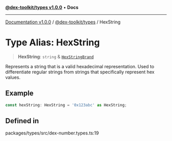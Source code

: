 [**@dex-toolkit/types v1.0.0**](../README.md) • **Docs**

***

[Documentation v1.0.0](../../../packages.md) / [@dex-toolkit/types](../README.md) / HexString

# Type Alias: HexString

> **HexString**: `string` & [`HexStringBrand`](HexStringBrand.md)

Represents a string that is a valid hexadecimal representation.
Used to differentiate regular strings from strings that specifically represent hex values.

## Example

```typescript
const hexString: HexString = '0x123abc' as HexString;
```

## Defined in

packages/types/src/dex-number.types.ts:19
